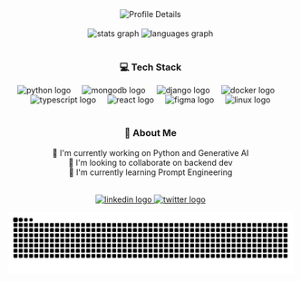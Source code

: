 <div align="center">
    <img src="https://github-profile-summary-cards.vercel.app/api/cards/profile-details?username=chiragbisht&theme=dracula" alt="Profile Details" style="max-width: 100%; width: 685px;">
</div>

<br>

<div align="center">
    <img src="https://github-readme-stats.vercel.app/api?username=chiragbisht&hide_title=false&hide_rank=false&show_icons=true&include_all_commits=true&count_private=true&disable_animations=false&theme=dracula&locale=en&hide_border=false" height="150" alt="stats graph"/>
    <img src="https://github-readme-stats.vercel.app/api/top-langs?username=chiragbisht&locale=en&hide_title=false&layout=compact&card_width=320&langs_count=5&theme=dracula&hide_border=false" height="150" alt="languages graph"/>
</div>

<br>

<h3 align="center">💻 Tech Stack</h3>
<div align="center">
  <img src="https://cdn.jsdelivr.net/gh/devicons/devicon/icons/python/python-original.svg" height="24" alt="python logo"/>
  <img width="12"/>
  <img src="https://cdn.jsdelivr.net/gh/devicons/devicon/icons/mongodb/mongodb-original.svg" height="24" alt="mongodb logo"/>
  <img width="12"/>
  <img src="https://cdn.jsdelivr.net/gh/devicons/devicon/icons/django/django-plain.svg" height="24" alt="django logo"/>
  <img width="12"/>
  <img src="https://cdn.jsdelivr.net/gh/devicons/devicon/icons/docker/docker-original.svg" height="24" alt="docker logo"/>
  <img width="12"/>
  <img src="https://cdn.jsdelivr.net/gh/devicons/devicon/icons/typescript/typescript-original.svg" height="24" alt="typescript logo"/>
  <img width="12"/>
  <img src="https://cdn.jsdelivr.net/gh/devicons/devicon/icons/react/react-original.svg" height="24" alt="react logo"/>
  <img width="12"/>
  <img src="https://cdn.jsdelivr.net/gh/devicons/devicon/icons/figma/figma-original.svg" height="24" alt="figma logo"/>
  <img width="12"/>
  <img src="https://cdn.jsdelivr.net/gh/devicons/devicon/icons/linux/linux-original.svg" height="24" alt="linux logo"/>
</div>

<br>

<h3 align="center">🔭 About Me</h3>
<p align="center">
    🔭 I'm currently working on Python and Generative AI<br>
    👯 I'm looking to collaborate on backend dev<br>
    🌱 I'm currently learning Prompt Engineering
</p>

<br>

<div align="center">
  <a href="https://www.linkedin.com/in/chiragbisht/" target="_blank">
    <img src="https://raw.githubusercontent.com/maurodesouza/profile-readme-generator/master/src/assets/icons/social/linkedin/default.svg" width="52" height="40" alt="linkedin logo"/>
  </a>
  <a href="https://x.com/Chiraggbisht" target="_blank">
    <img src="https://raw.githubusercontent.com/maurodesouza/profile-readme-generator/master/src/assets/icons/social/twitter/default.svg" width="52" height="40" alt="twitter logo"/>
  </a>
</div>

<p align="center">
    <picture>
      <source media="(prefers-color-scheme: dark)" srcset="https://raw.githubusercontent.com/Chiragbisht/Chiragbisht/output/snake.svg">
      <source media="(prefers-color-scheme: light)" srcset="https://raw.githubusercontent.com/Chiragbisht/Chiragbisht/output/snake.svg">
      <img alt="GitHub Contribution Grid Snake Animation" src="https://raw.githubusercontent.com/Chiragbisht/Chiragbisht/output/snake.svg">
    </picture>
</p>

<!-- ## Hi there 👋 -->

<!--
**chiragbisht/chiragbisht** is a ✨ *special* ✨ repository because its `README.md` (this file) appears on your GitHub profile.

Here are some ideas to get you started:

- 🔭 I'm currently working on ...
- 🌱 I'm currently learning ...
- 👯 I'm looking to collaborate on ...
- 🤔 I'm looking for help with ...
- 💬 Ask me about ...
- 📫 How to reach me: ...
- 😄 Pronouns: ...
- ⚡ Fun fact: ...
-->
<!-- ## Hi there 👋 -->
<!--
**chiragbisht/chiragbisht** is a ✨ *special* ✨ repository because its `README.md` (this file) appears on your GitHub profile.
Here are some ideas to get you started:
- 🔭 I'm currently working on ...
- 🌱 I'm currently learning ...
- 👯 I'm looking to collaborate on ...
- 🤔 I'm looking for help with ...
- 💬 Ask me about ...
- 📫 How to reach me: ...
- 😄 Pronouns: ...
- ⚡ Fun fact: ...
-->

